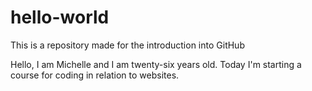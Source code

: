 # hello-world
This is a repository made for the introduction into GitHub

Hello,
I am Michelle and I am twenty-six years old. Today I'm starting a course for coding in relation to websites. 
